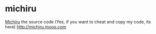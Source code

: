 # michiru
[Michiru](https://github.com/krazyunderground/michiru/blob/main/assets/Michiru2.jpeg)
the source code
(Yes, if you want to cheat and copy my code, its here)
http://michiru.mooo.com
